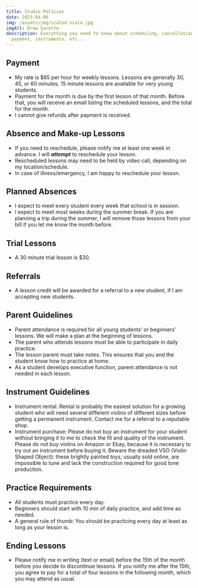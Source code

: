 ```yaml
---
title: Studio Policies
date: 2023-04-06
img: /assets/img/scaled-scale.jpg
imgAlt: Drew Sarette
description: Everything you need to know about scheduling, cancellations,
  payment, instruments, etc...
---
```

## Payment

* My rate is $65 per hour for weekly lessons. Lessons are generally 30, 45, or 60 minutes. 15 minute lessons are available for very young students.
* Payment for the month is due by the first lesson of that month.  Before that, you will receive an email listing the scheduled lessons, and the total for the month.  
* I cannot give refunds after payment is received.

## Absence and Make-up Lessons

* If you need to reschedule, please notify me at least one week in advance. I will ***attempt*** to reschedule your lesson.
* Rescheduled lessons may need to be held by video call, depending on my location/schedule.
* In case of illness/emergency, I am happy to reschedule your lesson.

## Planned Absences

* I expect to meet every student every week that school is in session.
* I expect to meet most weeks during the summer break. If you are planning a trip during the summer, I will remove those lessons from your bill if you let me know the month before. 

## Trial Lessons

* A 30 minute trial lesson is $30.

## Referrals

* A lesson credit will be awarded for a referral to a new student, if I am accepting new students.

## Parent Guidelines

* Parent attendance is required for all young students’ or beginners’ lessons. We will make a plan at the beginning of lessons.
* The parent who attends lessons must be able to participate in daily practice.
* The lesson parent must take notes. This ensures that you and the student know how to practice at home.
* As a student develops executive function, parent attendance is not needed in each lesson.

## Instrument Guidelines

* Instrument rental: Rental is probably the easiest solution for a growing student who will need several different violins of different sizes before getting a permanent instrument. Contact me for a referral to a reputable shop.
* Instrument purchase: Please do not buy an instrument for your student without bringing it to me to check the fit and quality of the instrument. Please do not buy violins on Amazon or Ebay, because it is necessary to try out an instrument before buying it. Beware the dreaded VSO (Violin Shaped Object): these brightly painted toys, usually sold online, are impossible to tune and lack the construction required for good tone production.

## Practice Requirements

* All students must practice every day.  
* Beginners should start with 10 min of daily practice, and add time as needed.
* A general rule of thumb: You should be practicing every day at least as long as your lesson is.

## Ending Lessons

* Please notify me in writing (text or email) before the 15th of the month before you decide to discontinue lessons. If you notify me after the 15th, you agree to pay for a total of four lessons in the following month, which you may attend as usual.